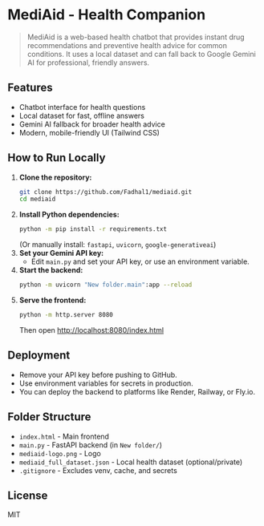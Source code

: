 # MediAid - Health Companion

>MediAid is a web-based health chatbot that provides instant drug recommendations and preventive health advice for common conditions. It uses a local dataset and can fall back to Google Gemini AI for professional, friendly answers.

## Features
- Chatbot interface for health questions
- Local dataset for fast, offline answers
- Gemini AI fallback for broader health advice
- Modern, mobile-friendly UI (Tailwind CSS)

## How to Run Locally

1. **Clone the repository:**
   ```sh
   git clone https://github.com/Fadhal1/mediaid.git
   cd mediaid
   ```
2. **Install Python dependencies:**
   ```sh
   python -m pip install -r requirements.txt
   ```
   (Or manually install: `fastapi`, `uvicorn`, `google-generativeai`)
3. **Set your Gemini API key:**
   - Edit `main.py` and set your API key, or use an environment variable.
4. **Start the backend:**
   ```sh
   python -m uvicorn "New folder.main":app --reload
   ```
5. **Serve the frontend:**
   ```sh
   python -m http.server 8080
   ```
   Then open [http://localhost:8080/index.html](http://localhost:8080/index.html)

## Deployment
- Remove your API key before pushing to GitHub.
- Use environment variables for secrets in production.
- You can deploy the backend to platforms like Render, Railway, or Fly.io.

## Folder Structure
- `index.html` - Main frontend
- `main.py` - FastAPI backend (in `New folder/`)
- `mediaid-logo.png` - Logo
- `mediaid_full_dataset.json` - Local health dataset (optional/private)
- `.gitignore` - Excludes venv, cache, and secrets

## License
MIT
